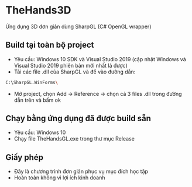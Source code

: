 ﻿# TheHands3D
Ứng dụng 3D đơn giản dùng SharpGL (C# OpenGL wrapper)

## Build tại toàn bộ project
  - Yêu cầu: Windows 10 SDK và Visual Studio 2019 (cập nhật Windows và Visual Studio 2019 phiên bản mới nhất là được)
  - Tải các file .dll của SharpGL và để vào đường dẫn:
  ```bash
  C:\SharpGL.WinForms\
  ```
  - Mở project, chọn Add -> Reference -> chọn cả 3 files .dll trong đường dẫn trên và bấm ok
  
## Chạy bằng ứng dụng đã được build sẵn
  - Yêu cầu: Windows 10
  - Chạy file TheHandsGL.exe trong thư mục Release

## Giấy phép
  - Đây là chương trình đơn giản phục vụ mục đích học tập
  - Hoàn toàn không vì lợi ích kinh doanh
